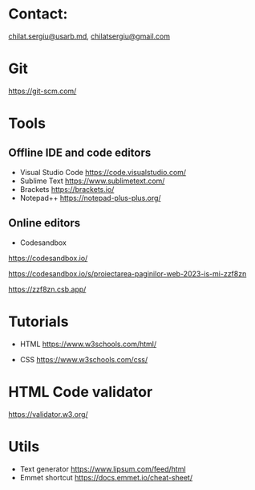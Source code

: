 # Contact:
chilat.sergiu@usarb.md, chilatsergiu@gmail.com

# Git
https://git-scm.com/

# Tools
## Offline IDE and code editors
- Visual Studio Code https://code.visualstudio.com/
- Sublime Text https://www.sublimetext.com/
- Brackets https://brackets.io/
- Notepad++ https://notepad-plus-plus.org/
## Online editors
- Codesandbox
  
https://codesandbox.io/

https://codesandbox.io/s/proiectarea-paginilor-web-2023-is-mi-zzf8zn

https://zzf8zn.csb.app/

# Tutorials
- HTML https://www.w3schools.com/html/

- CSS https://www.w3schools.com/css/

# HTML Code validator
https://validator.w3.org/

# Utils
- Text generator https://www.lipsum.com/feed/html
- Emmet shortcut https://docs.emmet.io/cheat-sheet/